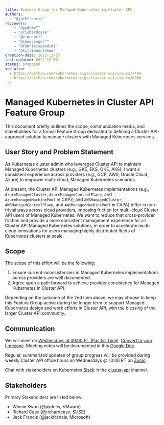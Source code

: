 ```yaml
---
title: Feature Group for Managed Kubernetes in Cluster API
authors:
  - "@jackfrancis"
reviewers:
    - "@pydctw”"
    - "@richardcase"
    - "@vincepri"
    - "@sbueringer”"
    - "@fabriziopandini"
    - "@killianmuldoon"
creation-date: 2022-11-15
last-updated: 2022-12-06
status: proposed
see-also:
  - https://github.com/kubernetes-sigs/cluster-api/issues/7494
  - https://github.com/kubernetes-sigs/cluster-api/issues/6988
---
```

# Managed Kubernetes in Cluster API Feature Group

This document briefly outlines the scope, communication media, and stakeholders for a formal Feature Group dedicated to defining a Cluster API-approved solution to manage clusters with Managed Kubernetes services.

## User Story and Problem Statement

As Kubernetes cluster admin who leverages Cluster API to maintain Managed Kubernetes clusters (e.g., GKE, EKS, OKE, AKS), I want a consistent experience across providers (e.g., GCP, AWS, Oracle Cloud, Azure) to empower multi-cloud, Managed Kubernetes scenarios.

At present, the Cluster API Managed Kubernetes implementations (e.g., `AzureManagedCluster`, `AzureManagedControlPlane`, and `AzureManagedMachinePool` in CAPZ; and `AWSManagedCluster`, `AWSManagedControlPlane`, and `AWSManagedMachinePool` in CAPA) differ in non-trivial ways across cloud providers, imposing friction for multi-cloud Cluster API users of Managed Kubernetes. We want to reduce that cross-provider friction and provide a more consistent management experience for all Cluster API Managed Kubernetes solutions, in order to accelerate multi-cloud innovations for users managing highly distributed fleets of Kubernetes clusters at scale.

## Scope

The scope of this effort will be the following:

1. Ensure current inconsistencies in Managed Kubernetes implementations across providers are well documented.
2. Agree upon a path forward to achieve provider consistency for Managed Kubernetes in Cluster API.

Depending on the outcome of the 2nd item above, we may choose to keep this Feature Group active during the longer term to support Managed Kubernetes design and work efforts in Cluster API, with the blessing of the larger Cluster API community.

## Communication

We will meet on [Wednesdays at 09:00 PT (Pacific Time)][zoomMeeting]. [Convert to your timezone](http://www.thetimezoneconverter.com/?t=09:00&tz=PT%20%28Pacific%20Time%29). Meeting notes will be documented in this [Google Doc](https://docs.google.com/document/d/1WIdlkYU53r5UWM3m6YaDXPYyMBNyiJcKL6UX7VekfYY).

Regular, summarized updates of group progress will be provided during weekly Cluster API office hours on Wednesdays @ 10:00 PT on [Zoom][zoomMeeting].

Chat with stakeholders on Kubernetes [Slack](http://slack.k8s.io/) in the [cluster-api](https://kubernetes.slack.com/archives/C8TSNPY4T) channel.

## Stakeholders

Primary Stakeholders are listed below:

- Winnie Kwon (@pydctw, VMware)
- Richard Case (@richardcase, SUSE)
- Jack Francis (@jackfrancis, Microsoft)

[zoomMeeting]: https://zoom.us/j/861487554
